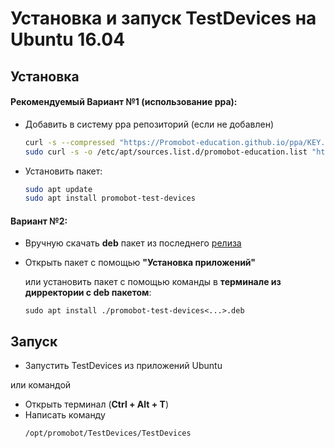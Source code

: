 # Установка и запуск TestDevices на Ubuntu 16.04
## Установка
#### Рекомендуемый Вариант №1 (использование ppa):
* Добавить в систему ppa репозиторий (если не добавлен)
  ```sh
  curl -s --compressed "https://Promobot-education.github.io/ppa/KEY.gpg" | sudo apt-key add -
  sudo curl -s -o /etc/apt/sources.list.d/promobot-education.list "https://Promobot-education.github.io/ppa/promobot-education.list"
  ```
* Установить пакет:
  ```sh
  sudo apt update
  sudo apt install promobot-test-devices
  ```

#### Вариант №2:
* Вручную скачать **deb** пакет из последнего [релиза](https://github.com/Promobot-education/TestDevices/releases)
* Открыть пакет с помощью **"Установка приложений"**

  или установить пакет с помощью команды в **терминале из дирректории с deb пакетом**:
 
  ```
  sudo apt install ./promobot-test-devices<...>.deb
  ```

## Запуск
* Запустить TestDevices из приложений Ubuntu

или командой
* Открыть терминал (**Ctrl + Alt + T**)
* Написать команду
  ```sh
  /opt/promobot/TestDevices/TestDevices
  ```